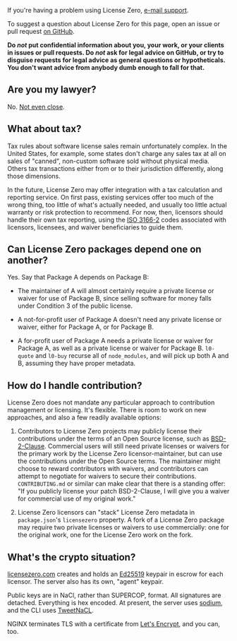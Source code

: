 If you're having a problem using License Zero, [e-mail support](mailto:support@artlessdevices.com).

To suggest a question about License Zero for this page, open an issue or pull request [on GitHub](https://github.com/licensezero/licensezero-questions).

**Do _not_ put confidential information about you, your work, or your clients in issues or pull requests.  Do _not_ ask for legal advice on GitHub, or try to disguise requests for legal advice as general questions or hypotheticals.  You don't want advice from anybody dumb enough to fall for that.**

## Are you my lawyer?

No.  [Not even close](https://licensezero.com/terms/service).

## What about tax?

Tax rules about software license sales remain unfortunately complex.  In the United States, for example, some states don't charge any sales tax at all on sales of "canned", non-custom software sold without physical media.  Others tax transactions either from or to their jurisdiction differently, along those dimensions.

In the future, License Zero may offer integration with a tax calculation and reporting service.  On first pass, existing services offer too much of the wrong thing, too little of what's actually needed, and usually too little actual warranty or risk protection to recommend.  For now, then, licensors should handle their own tax reporting, using the [ISO 3166-2](https://en.wikipedia.org/wiki/ISO_3166-2) codes associated with licensors, licensees, and waiver beneficiaries to guide them.

## Can License Zero packages depend one on another?

Yes.  Say that Package A depends on Package B:

- The maintainer of A will almost certainly require a private license or waiver for use of Package B, since selling software for money falls under Condition 3 of the public license.

- A not-for-profit user of Package A doesn't need any private license or waiver, either for Package A, or for Package B.

- A for-profit user of Package A needs a private license or waiver for Package A, as well as a private license or waiver for Package B.  `l0-quote` and `l0-buy` recurse all of `node_modules`, and will pick up both A and B, assuming they have proper metadata.

## How do I handle contribution?

License Zero does not mandate any particular approach to contribution management or licensing.  It's flexible.  There is room to work on new approaches, and also a few readily available options:

1.  Contributors to License Zero projects may publicly license their contributions under the terms of an Open Source license, such as [BSD-2-Clause](https://spdx.org/licenses/BSD-2-Clause).  Commercial users will still need private licenses or waivers for the primary work by the License Zero licensor-maintainer, but can use the contributions under the Open Source terms.  The maintainer might choose to reward contributors with waivers, and contributors can attempt to negotiate for waivers to secure their contributions.  `CONTRIBUTING.md` or similar can make clear that there is a standing offer: "If you publicly license your patch BSD-2-Clause, I will give you a waiver for commercial use of my original work."

2.  License Zero licensors can "stack" License Zero metadata in `package.json`'s `licensezero` property.  A fork of a License Zero package may require two private licenses or waivers to use commercially: one for the original work, one for the License Zero work on the fork.

## What's the crypto situation?

[licensezero.com](https://licensezero.com) creates and holds an [Ed25519](https://ed25519.cr.yp.to/) keypair in escrow for each licensor.  The server also has its own, "agent" keypair.

Public keys are in NaCl, rather than SUPERCOP, format.  All signatures are detached.  Everything is hex encoded.  At present, the server uses [sodium](https://www.npmjs.com/package/sodium), and the CLI uses [TweetNaCL](https://www.npmjs.com/package/tweetnacl).

NGINX terminates TLS with a certificate from [Let's Encrypt](https://letsencrypt.org/), and you can, too.
